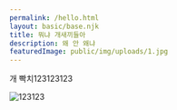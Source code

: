```yaml
---
permalink: /hello.html
layout: basic/base.njk
title: 뭐냐 개새끼들아
description: 왜 안 왜냐
featuredImage: public/img/uploads/1.jpg
---
```

개 빡치123123123

![123123](public/img/uploads/1.jpg "123123123")